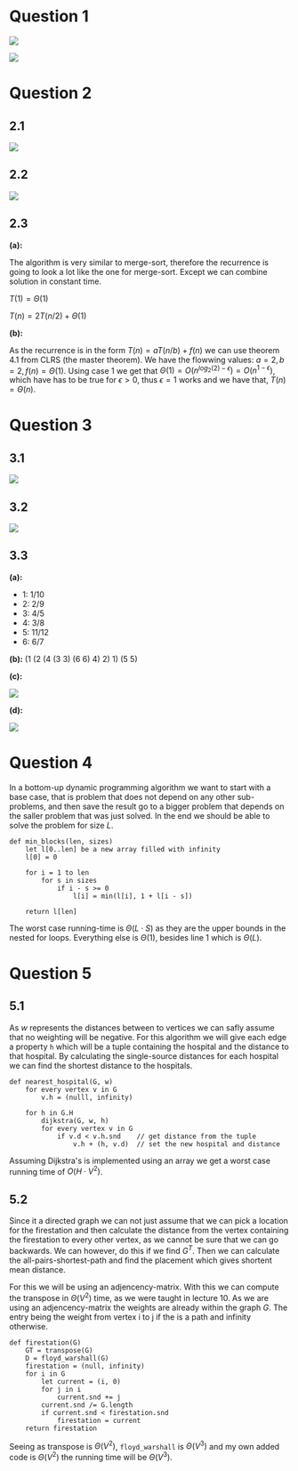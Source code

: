 # Question 1
![](Q1.png)

![](Q14.png)

# Question 2
## 2.1
![](Q21.png)

## 2.2
![](Q22.png)

## 2.3
**(a):**

The algorithm is very similar to merge-sort, therefore the recurrence is going to look a lot like the one for merge-sort. Except we can combine solution in constant time.

$T(1) = \Theta(1)$

$T(n) = 2T(n/2) + \Theta(1)$

**(b):**

As the recurrence is in the form $T(n) = aT(n/b) + f(n)$ we can use theorem 4.1 from CLRS (the master theorem). We have the flowwing values: $a = 2, b = 2, f(n) = \Theta(1)$. Using case 1 we get that $\Theta(1) = O(n^{log_2(2)-\epsilon}) = O(n^{1 - \epsilon})$, which have has to be true for $\epsilon > 0$, thus $\epsilon = 1$ works and we have that, $T(n) = \Theta(n)$.

# Question 3
## 3.1
![](Q31.png)

## 3.2
![](Q32.png)

## 3.3
**(a):**

- 1: 1/10
- 2: 2/9
- 3: 4/5
- 4: 3/8
- 5: 11/12
- 6: 6/7

**(b):** (1 (2 (4 (3 3) (6 6) 4) 2) 1) (5 5)

**\(c\):**

![](Q33c.png)

**(d):**

![](Q33d.png)

# Question 4
In a bottom-up dynamic programming algorithm we want to start with a base case, that is problem that does not depend on any other sub-problems, and then save the result go to a bigger problem that depends on the saller problem that was just solved. In the end we should be able to solve the problem for size $L$.

```
def min_blocks(len, sizes)
    let l[0..len] be a new array filled with infinity
    l[0] = 0

    for i = 1 to len
        for s in sizes
            if i - s >= 0
                l[i] = min(l[i], 1 + l[i - s])

    return l[len]
```

The worst case running-time is $\Theta(L \cdot S)$ as they are the upper bounds in the nested for loops. Everything else is $\Theta(1)$, besides line 1 which is $\Theta(L)$.

# Question 5
## 5.1
As $w$ represents the distances between to vertices we can safly assume that no weighting will be negative. For this algorithm we will give each edge a property `h` which will be a tuple containing the hospital and the distance to that hospital. By calculating the single-source distances for each hospital we can find the shortest distance to the hospitals.

```
def nearest_hospital(G, w)
    for every vertex v in G
        v.h = (nulll, infinity)

    for h in G.H
        dijkstra(G, w, h)
        for every vertex v in G
            if v.d < v.h.snd    // get distance from the tuple
                v.h + (h, v.d)  // set the new hospital and distance
```

Assuming Dijkstra's is implemented using an array we get a worst case running time of $O(H \cdot V^2)$.

## 5.2
Since it a directed graph we can not just assume that we can pick a location for the firestation and then calculate the distance from the vertex containing the firestation to every other vertex, as we cannot be sure that we can go backwards. We can however, do this if we find $G^T$. Then we can calculate the all-pairs-shortest-path and find the placement which gives shortent mean distance.

For this we will be using an adjencency-matrix. With this we can compute the transpose in $\Theta(V^2)$ time, as we were taught in lecture 10. As we are using an adjencency-matrix the weights are already within the graph $G$. The entry being the weight from vertex i to j if the is a path and infinity otherwise.

```
def firestation(G)
    GT = transpose(G)
    D = floyd_warshall(G)
    firestation = (null, infinity)
    for i in G
        let current = (i, 0)
        for j in i
            current.snd += j
        current.snd /= G.length
        if current.snd < firestation.snd
            firestation = current
    return firestation
```

Seeing as transpose is $\Theta(V^2)$, `floyd_warshall` is $\Theta(V^3)$ and my own added code is $\Theta(V^2)$ the running time will be $\Theta(V^3)$.
